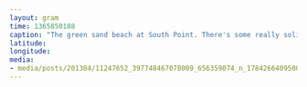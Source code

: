 ```yaml
---
layout: gram
time: 1365850188
caption: "The green sand beach at South Point. There's some really solid bodysurfing down there."
latitude: 
longitude: 
media:
- media/posts/201304/11247652_397748467078009_656359074_n_17842664095000351.jpg
---
```

